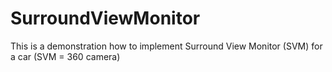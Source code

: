 # SurroundViewMonitor
This is a demonstration how to implement Surround View Monitor (SVM) for a car (SVM = 360 camera) 
